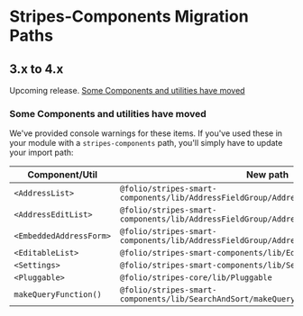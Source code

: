 # Stripes-Components Migration Paths
## 3.x to 4.x
Upcoming release.
[Some Components and utilities have moved](#some-components-and-utilities-have-moved)
### Some Components and utilities have moved
We've provided console warnings for these items. If you've used these in your module with a `stripes-components` path, you'll simply have to update your import path:

Component/Util | New path
-- | --
`<AddressList>` | `@folio/stripes-smart-components/lib/AddressFieldGroup/AddressList`
`<AddressEditList>` | `@folio/stripes-smart-components/lib/AddressFieldGroup/AddressEdit/AddressEditList` 
`<EmbeddedAddressForm>` | `@folio/stripes-smart-components/lib/AddressFieldGroup/AddressEdit/EmbeddedAddressForm`
`<EditableList>` | `@folio/stripes-smart-components/lib/EditableList`
`<Settings>` | `@folio/stripes-smart-components/lib/Settings`
`<Pluggable>`  | `@folio/stripes-core/lib/Pluggable`
`makeQueryFunction()` | `@folio/stripes-smart-components/lib/SearchAndSort/makeQueryFunction`
